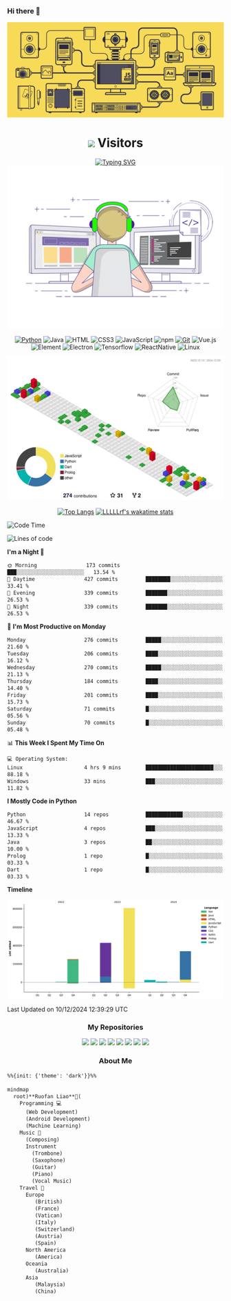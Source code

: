 ### Hi there 👋

 <div align="center">
    <img src="./resources/jsmachine.gif" /><br>
 </div>

 

<!--
**LLLLLrf/LLLLLrf** is a ✨ _special_ ✨ repository because its `README.md` (this file) appears on your GitHub profile.

Here are some ideas to get you started:

- 🔭 I’m currently working on ...
- 🌱 I’m currently learning ...
- 👯 I’m looking to collaborate on ...
- 🤔 I’m looking for help with ...
- 💬 Ask me about ...
- 📫 How to reach me: ...
- 😄 Pronouns: ...
- ⚡ Fun fact: ...
-->
 <div align="center">
  <h1> <img src="https://profile-counter.glitch.me/LLLLLrf/count.svg"> Visitors
    </h1>
</div>
<!-- dynamic typing effect 动态打字效果 -->

<div align="center">
    <a href="https://github.com/LLLLLrf">
      <img src="https://readme-typing-svg.demolab.com?font=Fira+Code&pause=1000&width=435&lines=console.log(%22Hello%2C%20World%22);Welcome to my github!&center=true&size=27" alt="Typing SVG" />
    </a>
</div>
<!--  typing gif  -->
 <div align="center">
    <img src="./resources/developing.gif" /><br>
 </div>


<div align="center">

[![Python](https://img.shields.io/badge/-Python-37A6AB?style=flat-square&logo=python&logoColor=ffffff)](https://www.python.org/)
![Java](https://img.shields.io/badge/-Java-007396?style=flat-square&logo=java&logoColor=ffffff)
![HTML](https://img.shields.io/badge/-HTML5-E34F26?style=flat-square&logo=html5&logoColor=white)
![CSS3](https://img.shields.io/badge/-CSS3-1572B6?style=flat-square&logo=css3)
![JavaScript](https://img.shields.io/badge/-JavaScript-oringe?style=flat-square&logo=javascript&logoColor=ffffff)
![npm](https://img.shields.io/badge/-NPM-CB3837?style=flat-square&logo=npm&logoColor=white)
[![Git](https://img.shields.io/badge/-Git-f05032?style=flat-square&logo=git&logoColor=white)](https://git-scm.com/)
![Vue.js](https://img.shields.io/badge/-Vue.js-4FC08D?style=flat-square&logo=Vue.js&logoColor=ffffff)
</br>
![Element](https://img.shields.io/badge/-Element-02845A?style=flat-square&logo=electron&logoColor=ffffff)
![Electron](https://img.shields.io/badge/-Electron-002D71?style=flat-square&logo=element&logoColor=ffffff)
![Tensorflow](https://img.shields.io/badge/-Tensorflow-204366?style=flat-square&logo=tensorflow&logoColor=ffffff)
  <img src="https://img.shields.io/badge/ReactNative-813144?style=flat-square&logo=react&logoColor=ffffff" alt="ReactNative">
  <img src="https://img.shields.io/badge/-Linux-333333?style=flat-square&logo=linux&logoColor=white" alt="Linux">

</div>


<div align="center">

  <img src="./profile-3d-contrib/profile-gitblock.svg">
</br>

[![Top Langs](https://github-readme-stats.vercel.app/api/top-langs/?username=LLLLLrf&layout=compact&langs_count=10&exclude_repo=Data-Structure-Subway-Map)](https://github.com/LLLLLrf/github-readme-stats)
[![LLLLLrf's wakatime stats](https://github-readme-stats.vercel.app/api/wakatime?username=@Ruofan&v=2&layout=compact&langs_count=10)](https://github.com/anuraghazra/github-readme-stats)

</div>

<!--START_SECTION:waka-->
![Code Time](http://img.shields.io/badge/Code%20Time-383%20hrs%2015%20mins-blue)

![Lines of code](https://img.shields.io/badge/From%20Hello%20World%20I%27ve%20Written-1.9%20million%20lines%20of%20code-blue)

**I'm a Night 🦉** 

```text
🌞 Morning                173 commits         ███░░░░░░░░░░░░░░░░░░░░░░   13.54 % 
🌆 Daytime                427 commits         ████████░░░░░░░░░░░░░░░░░   33.41 % 
🌃 Evening                339 commits         ███████░░░░░░░░░░░░░░░░░░   26.53 % 
🌙 Night                  339 commits         ███████░░░░░░░░░░░░░░░░░░   26.53 % 
```
📅 **I'm Most Productive on Monday** 

```text
Monday                   276 commits         █████░░░░░░░░░░░░░░░░░░░░   21.60 % 
Tuesday                  206 commits         ████░░░░░░░░░░░░░░░░░░░░░   16.12 % 
Wednesday                270 commits         █████░░░░░░░░░░░░░░░░░░░░   21.13 % 
Thursday                 184 commits         ████░░░░░░░░░░░░░░░░░░░░░   14.40 % 
Friday                   201 commits         ████░░░░░░░░░░░░░░░░░░░░░   15.73 % 
Saturday                 71 commits          █░░░░░░░░░░░░░░░░░░░░░░░░   05.56 % 
Sunday                   70 commits          █░░░░░░░░░░░░░░░░░░░░░░░░   05.48 % 
```


📊 **This Week I Spent My Time On** 

```text
💻 Operating System: 
Linux                    4 hrs 9 mins        ██████████████████████░░░   88.18 % 
Windows                  33 mins             ███░░░░░░░░░░░░░░░░░░░░░░   11.82 % 
```

**I Mostly Code in Python** 

```text
Python                   14 repos            ████████████░░░░░░░░░░░░░   46.67 % 
JavaScript               4 repos             ███░░░░░░░░░░░░░░░░░░░░░░   13.33 % 
Java                     3 repos             ██░░░░░░░░░░░░░░░░░░░░░░░   10.00 % 
Prolog                   1 repo              █░░░░░░░░░░░░░░░░░░░░░░░░   03.33 % 
Dart                     1 repo              █░░░░░░░░░░░░░░░░░░░░░░░░   03.33 % 
```



**Timeline**

![Lines of Code chart](https://raw.githubusercontent.com/LLLLLrf/LLLLLrf/main/assets/bar_graph.png)


 Last Updated on 10/12/2024 12:39:29 UTC
<!--END_SECTION:waka-->


<div align="center">
    <h3>My Repositories</h3>
    <a href="https://github.com/LLLLLrf/BodyBuddy">
    <img src="https://github-readme-stats-git-masterrstaa-rickstaa.vercel.app/api/pin/?username=LLLLLrf&repo=BodyBuddy&theme=solarized-light&&hide_border=true" /></a>
    <a href="https://github.com/LLLLLrf/WearWizard">
    <img src="https://github-readme-stats-git-masterrstaa-rickstaa.vercel.app/api/pin/?username=LLLLLrf&repo=WearWizard&theme=solarized-light&&hide_border=true" /></a>
    <a href="https://github.com/LLLLLrf/GPA-Calculate">
    <img src="https://github-readme-stats-git-masterrstaa-rickstaa.vercel.app/api/pin/?username=LLLLLrf&repo=GPA-Calculate&theme=solarized-light&&hide_border=true" /></a>
    <a href="https://github.com/LLLLLrf/Web-Develop-Assignment">
    <img src="https://github-readme-stats-git-masterrstaa-rickstaa.vercel.app/api/pin/?username=LLLLLrf&repo=Web-Develop-Assignment&theme=solarized-light&hide_border=true" /></a>
    <a href="https://github.com/LLLLLrf/JavaAssignment">
    <img src="https://github-readme-stats-git-masterrstaa-rickstaa.vercel.app/api/pin/?username=LLLLLrf&repo=JavaAssignment&theme=solarized-light&hide_border=true" /></a>
    <a href="https://github.com/LLLLLrf/CafeManagement">
    <img src="https://github-readme-stats-git-masterrstaa-rickstaa.vercel.app/api/pin/?username=LLLLLrf&repo=CafeManagement&theme=solarized-light&hide_border=true" /></a>
    <a href="https://github.com/LLLLLrf/Data-Structure-Subway-Map">
    <img src="https://github-readme-stats-git-masterrstaa-rickstaa.vercel.app/api/pin/?username=LLLLLrf&repo=Data-Structure-Subway-Map&theme=solarized-light&hide_border=true" /></a>
    <a href="https://github.com/LLLLLrf/ros2_ws">
    <img src="https://github-readme-stats-git-masterrstaa-rickstaa.vercel.app/api/pin/?username=LLLLLrf&repo=ros2_ws&theme=solarized-light&hide_border=true" /></a>
</div>

<h3 align="center">About Me</h3>

```mermaid
%%{init: {'theme': 'dark'}}%%

mindmap
  root)**Ruofan Liao**🥇(
    Programming 💻
      (Web Development)
      (Android Development)
      (Machine Learning)
    Music 🎵
      (Composing)
      Instrument
        (Trombone)
        (Saxophone)
        (Guitar)
        (Piano)
        (Vocal Music)
    Travel 🥾
      Europe
         (British)
         (France)
         (Vatican)
         (Italy)
         (Switzerland)
         (Austria)
         (Spain)
      North America
         (America)
      Oceania
         (Australia)
      Asia
         (Malaysia)
         (China)
```
